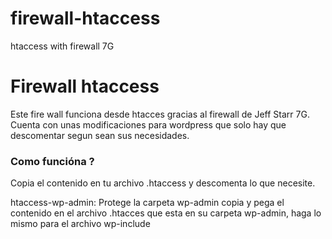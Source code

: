 # firewall-htaccess
htaccess with firewall 7G

# Firewall htaccess

Este fire wall funciona desde htacces gracias al firewall de Jeff Starr 7G. Cuenta con unas modificaciones para wordpress que solo hay que descomentar segun sean sus necesidades.

### Como funcióna ?
Copia el contenido en tu archivo .htaccess y descomenta lo que necesite.

htaccess-wp-admin: Protege la carpeta wp-admin
copia y pega el contenido en el archivo .htacces que esta en su carpeta wp-admin, haga lo mismo para el archivo wp-include
